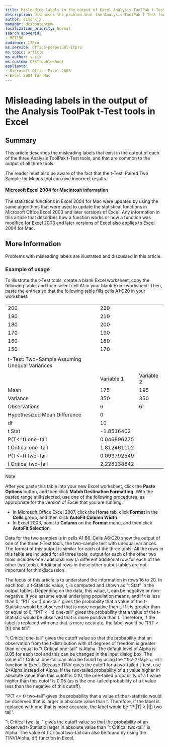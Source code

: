 ```yaml
---
title: Misleading labels in the output of Excel Analysis ToolPak t-Test tools
description: Discusses the problem that the Analysis ToolPak t-Test tools give misleading labels in the output. You may also notice that the t-Test. Paired Two Sample for Means tool gives incorrect results.
author: simonxjx
manager: dcscontentpm
localization_priority: Normal
search.appverid: 
- MET150
audience: ITPro
ms.service: office-perpetual-itpro
ms.topic: article
ms.author: v-six
ms.custom: CSSTroubleshoot
appliesto:
- Microsoft Office Excel 2003
- Excel 2004 for Mac
---
```


# Misleading labels in the output of the Analysis ToolPak t-Test tools in Excel

## Summary

This article describes the misleading labels that exist in the output of each of the three Analysis ToolPak t-Test tools, and that are common to the output of all three tools.

The reader must also be aware of the fact that the t-Test: Paired Two Sample for Means tool can give incorrect results.

#### Microsoft Excel 2004 for Macintosh information

The statistical functions in Excel 2004 for Mac were updated by using the same algorithms that were used to update the statistical functions in Microsoft Office Excel 2003 and later versions of Excel. Any information in this article that describes how a function works or how a function was modified for Excel 2003 and later versions of Excel also applies to Excel 2004 for Mac.

## More Information

Problems with misleading labels are illustrated and discussed in this article.

### Example of usage

To illustrate the t-Test tools, create a blank Excel worksheet, copy the following table, and then select cell A1 in your blank Excel worksheet. Then, paste the entries so that the following table fills cells A1:C20 in your worksheet.

||||
|---|---|---|
|200|220||
|190|210||
|180|200||
|170|190||
|160|180||
|150|170||
||||
|t-Test: Two-Sample Assuming Unequal Variances|||
||||
||Variable 1|Variable 2|
|Mean|175|195|
|Variance|350|350|
|Observations|6|6|
|Hypothesized Mean Difference|0||
|df|10||
|t Stat|-1.8516402||
|P(T<=t) one-tail|0.046896275||
|t Critical one-tail|1.812461102||
|P(T<=t) two-tail|0.093792549||
|t Critical two-tail|2.228138842||

> [!NOTE]
> After you paste this table into your new Excel worksheet, click the **Paste Options** button, and then click **Match Destination Formatting**. With the pasted range still selected, use one of the following procedures, as appropriate for the version of Excel that you are running:

- In Microsoft Office Excel 2007, click the **Home** tab, click **Format** in the **Cells** group, and then click **AutoFit Column Width**.
- In Excel 2003, point to **Column** on the **Format** menu, and then click **AutoFit Selection**.

Data for the two samples is in cells A1:B6. Cells A8:C20 show the output of one of the three t-Test tools, the two-sample test with unequal variances. The format of this output is similar for each of the three tools. All the rows in this table are included for all three tools; output for each of the other two tools includes one additional row (a different additional row for each of the other two tools). Additional rows in these other output tables are not important for this discussion.

The focus of this article is to understand the information in rows 16 to 20. In each tool, a t-Statistic value, t, is computed and shown as "t Stat" in the output tables. Depending on the data, this value, t, can be negative or non-negative. If you assume equal underlying population means, and if t is less than 0, "P(T <= t) one-tail" gives the probability that a value of the t-Statistic would be observed that is more negative than t. If t is greater than or equal to 0, "P(T <= t) one-tail" gives the probability that a value of the t-Statistic would be observed that is more positive than t. Therefore, if the label is replaced with one that is more accurate, the label would be "P(T > |t|) one tail".

"t Critical one-tail" gives the cutoff value so that the probability that an observation from the t-distribution with df degrees of freedom is greater than or equal to "t Critical one-tail" is Alpha. The default level of Alpha is 0.05 for each tool and this can be changed in the input dialog box. The value of t Critical one-tail can also be found by using the ```TINV(2*Alpha, df)``` function in Excel. Because TINV gives the cutoff for a two-tailed t-test, use 2*Alpha instead of Alpha. If the two-tailed probability of a t value higher in absolute value than this cutoff is 0.10, the one-tailed probability of a t value higher than this cutoff is 0.05 (as is the one-tailed probability of a t value less than the negative of this cutoff).

"P(T <= t) two-tail" gives the probability that a value of the t-statistic would be observed that is larger in absolute value than t. Therefore, if the label is replaced with one that is more accurate, the label would be "P(|T| > |t|) two tail".

"t Critical two-tail" gives the cutoff value so that the probability of an observed t-Statistic larger in absolute value than "t Critical two-tail" is Alpha. The value of t Critical two-tail can also be found by using the TINV(Alpha, df) function in Excel.
